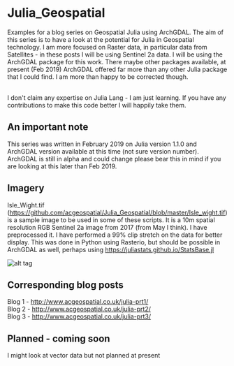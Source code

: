 # Julia_Geospatial
Examples for a blog series on Geospatial Julia using ArchGDAL.
The aim of this series is to have a look at the potential for Julia in Geospatial technology. I am more focused on Raster data, in particular data from Satellites - in these posts I will be using Sentinel 2a data. I will be using the ArchGDAL package for this work. There maybe other packages available, at present (Feb 2019) ArchGDAL offered far more than any other Julia package that I could find. I am more than happy to be corrected though.

<br>
I don't claim any expertise on Julia Lang - I am just learning. If you have any contributions to make this code better I will happily take them. 

## An important note
This series was written in February 2019 on Julia version 1.1.0 and ArchGDAL version available at this time (not sure version number). ArchGDAL is still in alpha and could change please bear this in mind if you are looking at this later than Feb 2019.

## Imagery

Isle_Wight.tif (https://github.com/acgeospatial/Julia_Geospatial/blob/master/Isle_wight.tif) is a sample image to be used in some of these scripts. It is a 10m spatial resolution RGB Sentinel 2a image from 2017 (from May I think). I have preprocessed it. I have performed a 99% clip stretch on the data for better display. This was done in Python using Rasterio, but should be possible in ArchGDAL as well, perhaps using https://juliastats.github.io/StatsBase.jl

![alt tag](http://www.acgeospatial.co.uk/wp-content/uploads/2019/02/0-768x413.png)

## Corresponding blog posts

Blog 1 - http://www.acgeospatial.co.uk/julia-prt1/ <br>
Blog 2 - http://www.acgeospatial.co.uk/julia-prt2/ <br>
Blog 3 - http://www.acgeospatial.co.uk/julia-prt3/

## Planned - coming soon

I might look at vector data but not planned at present

